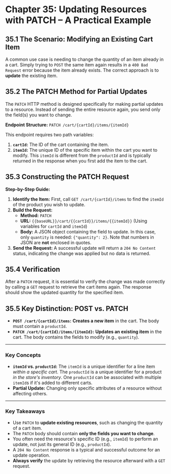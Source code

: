 # **Chapter 35: Updating Resources with PATCH – A Practical Example**

## **35.1 The Scenario: Modifying an Existing Cart Item**

A common use case is needing to change the quantity of an item already in a cart. Simply trying to `POST` the same item again results in a `400 Bad Request` error because the item already exists. The correct approach is to **update** the existing item.

## **35.2 The PATCH Method for Partial Updates**

The `PATCH` HTTP method is designed specifically for making partial updates to a resource. Instead of sending the entire resource again, you send only the field(s) you want to change.

**Endpoint Structure:** `PATCH /cart/{cartId}/items/{itemId}`

This endpoint requires two path variables:
1.  **`cartId`:** The ID of the cart containing the item.
2.  **`itemId`:** The unique ID of the specific item within the cart you want to modify. This `itemId` is different from the `productId` and is typically returned in the response when you first add the item to the cart.

## **35.3 Constructing the PATCH Request**

**Step-by-Step Guide:**

1.  **Identify the Item:** First, call `GET /cart/{cartId}/items` to find the `itemId` of the product you wish to update.
2.  **Build the Request:**
    *   **Method:** `PATCH`
    *   **URL:** `{{baseURL}}/cart/{{cartId}}/items/{{itemId}}` (Using variables for `cartId` and `itemId`)
    *   **Body:** A JSON object containing the field to update. In this case, only `quantity` is needed: `{"quantity": 2}`. Note that numbers in JSON are **not** enclosed in quotes.
3.  **Send the Request:** A successful update will return a `204 No Content` status, indicating the change was applied but no data is returned.

## **35.4 Verification**

After a `PATCH` request, it is essential to verify the change was made correctly by calling a `GET` request to retrieve the cart items again. The response should show the updated quantity for the specified item.

## **35.5 Key Distinction: POST vs. PATCH**

*   **`POST /cart/{cartId}/items`:** **Creates a new item** in the cart. The body must contain a `productId`.
*   **`PATCH /cart/{cartId}/items/{itemId}`:** **Updates an existing item** in the cart. The body contains the fields to modify (e.g., `quantity`).

***
### **Key Concepts**

*   **`itemId` vs. `productId`:** The `itemId` is a unique identifier for a line item *within a specific cart*. The `productId` is a unique identifier for a product *in the store's inventory*. One `productId` can be associated with multiple `itemId`s if it's added to different carts.
*   **Partial Update:** Changing only specific attributes of a resource without affecting others.

***
### **Key Takeaways**

*   Use `PATCH` to **update existing resources**, such as changing the quantity of a cart item.
*   The `PATCH` body should contain **only the fields you want to change**.
*   You often need the resource's specific ID (e.g., `itemId`) to perform an update, not just its general ID (e.g., `productId`).
*   A `204 No Content` response is a typical and successful outcome for an update operation.
*   **Always verify** the update by retrieving the resource afterward with a `GET` request.
